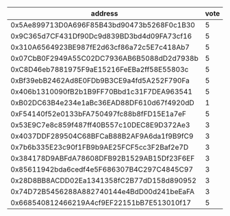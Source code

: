 address|vote|timestamp|signature
---|---|---|---
0x5Ae899713D0A696F85B43bd90473b5268F0c1B30|5|1606224036|0x3f44f36857e103e3396ab40f9056e41dff9ecfd2d302b09630f104c395611a0559e6f971082ac34fc90f676926b211b4135be94fc2bdcb8fc7b67b64ddae93b81c
0x9C365d7CF431Df90Dc9d839BD3bd4d09FA73cf16|5|1606224727|0xdd12e150915ba783ae6c0684cf6be534ef4632071c55ac4673604d3ae4177a621453dc40ad0986738aaf398152e4af4d8fb17b00f407a8aceb6e6c18908d58691b
0x310A6564923BE987fE2d63cf86a72c5E7c418Ab7|5|1606225208|0x4d25d5a1ff5983b38181772402da813c9605360836be50a147cd2b3751c75873051e79aefc71fc0de7104e6f0fc485699d14b43471e9c69b4185408a2ee712891c
0x07CbB0F2949A55C02DC7936AB6B5088dD2d7938b|5|1606226855|0xc3e8f2e978b9d5c48134e6451afff3593e47ed5a0c9d5284e82d39793e1c4f770ff879ebb04f89cea4ed3e42551c07ebd8dff1b5ad3a87b377df0b96ee93b8431c
0xC8D46eb7881975F9aE15216FeEBa2ff58E55803c|5|1606239829|0x2dc2f9a6600ac37222f28d6222fc306a2ddd61ee55bc11da0df04f217253a4051e0bffaa6af2e18a54b753f19770bc1e6bec6338dfc1bcc7bb9d7d2ba5338cf41b
0xBf39ebB2462Ad8E0FDb9B3CE9a4fd5A252F790Fa|5|1606248582|0x4cd21ea7a52b3feb834c9e719ee7a5d22145c10105c5b96ddd8e6c4d7c53ccf62275b6bd73f369d0e641a4daa51973c38006168a598763f1e59c20da69c5e47c1b
0x406b1310090fB2b1B9FF70Bbd1c31F7DEA963541|5|1606256192|0xf5d02fcf23bfcb8a349a30d128910c618158d403889bd76d2ced601f9ae47f334b0e1fe1e0dfb1f04680a81ce753277b9c52d1e3f462441967d216193f4e43081b
0xB02DC63B4e234e1aBc36EAD88DF610d67f4920dD|1|1606279825|0xa8e6d0aba9e0731975889f8b3f93f5a1c13fc34d4363205146dc1b9f5e84459d1370d88f2d2cf198478f495f0a1e9e5e72cd5837e58569e2fc3924b9ab3adaad1c
0xF54140f52e0133bFA750497fc88b8fFD15E1a7eF|5|1606303208|0x3c1beafb87a77dea24737d0270b34d56eee213989646347e9d0ddbe8d259a3df241ca4e8b736c635d21ce7279fd40ff14e1e27a6d2273ac83bca58c5ff8fb1991b
0x53E9C7e8c859f487ff40B557c10DEC8E9D372Ae3|3|1606304087|0x282caa24d93b00e652a71095000620f6de2febfdc9f887c2b6617e4496563ae037d7c6caf3bc69f2b806a1f0b73b1b62db5dcf046da41dceb9299e2841e885411c
0x4037DDF289504C68BFCaB88B2AF9A6da1f9B9fC9|3|1606304401|0x2fb33196ef484d0c51108789608c32b98f30b1e849edf1d86daf5ef12f66f2cc1f3bea7736c1689bd93078b69a80201973e1cd23843ce3f2247c4597b9ebec5d1c
0x7b6b335E23c90f1FB9b9AE25FCF5cc3F2Baf2e7D|3|1606304945|0x1cf9500904fae1e62825c6d38dac069b3667e623896be13a71c91d406c0db6c82dedcca4a2e4dd0e4152168af5e9413a42f1c8839e4bb3933aeb41c11bfb76a71c
0x384178D9ABFdA78608DFB92B1529AB15Df23F6EF|3|1606305021|0xafb894486e5197bd6646deb82cf2ef631c8e8ed5fee6f7b0b4f53d5ecc6c2c761a37475271857594fc476a0a084e8b822d1d57f58844412a61727877426332051b
0x85611942bda6cedf4e5F686307B4C297C4845C97|3|1606305106|0x54be586fa9759cf67c52c702f21992a84defc118f72fc308de23185677dff146030a8ca65131e8c9900002c8a682cceccbc23a0429f3931c24e61a4c1a50ec001b
0x28D8BB8ACDD02Ea1341358fC2B77dD158d890952|3|1606305311|0xd78133f34c51273e5625781e3489230da56ce6fa2d35a0f37052e9c1b716c3304eb968bb2889227857b4a6beaeb59d1f64ce206faa954215d07c7b4a49d833511b
0x74D72B5456288A882740144e4BdD00d241beEaFA|3|1606305565|0x4aad284588b68cfc27c9f97d04d876651855b813428e9b60d4e9819443afca7b23dc37d316826389032bd2ee7fecda4e7e20450951abdc37e547e35797e74e861c
0x668540812466219A4cf9EF22151bB7E513010f17|5|1606305570|0x688fdd7e57421756ffc33478345ecf11600d3b96f03ea0d55c53605fb4130f71124659914d4aa0352885598453068acebebbc3bc739141c373a14afa40de36361b